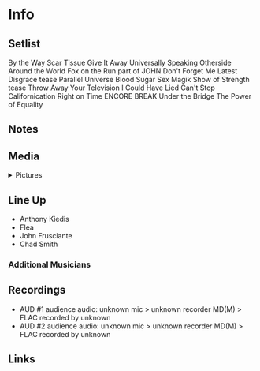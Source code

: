 # Info

## Setlist

By the Way
Scar Tissue
Give It Away
Universally Speaking
Otherside
Around the World
Fox on the Run part of JOHN
Don't Forget Me
Latest Disgrace tease
Parallel Universe
Blood Sugar Sex Magik
Show of Strength tease
Throw Away Your Television
I Could Have Lied
Can't Stop
Californication
Right on Time
ENCORE BREAK
Under the Bridge
The Power of Equality

## Notes

## Media 

<details>
  <summary>Pictures</summary>
  <!--<img alt="Setlist" title="Setlist" src="_.jpg" height="200" />
  <img alt="Ticket" title="Ticket" src="_.jpg" height="200" />
  <img alt="Flyer" title="Flyer" src="_.jpg" height="200" />
  <img alt="Clipping" title="Clipping" src="_.jpg" height="200" />-->
</details>

## Line Up

* Anthony Kiedis
* Flea
* John Frusciante
* Chad Smith

### Additional Musicians

## Recordings

* AUD #1 audience audio: unknown mic > unknown recorder MD(M) > FLAC recorded by unknown
* AUD #2 audience audio: unknown mic > unknown recorder MD(M) > FLAC recorded by unknown

## Links
